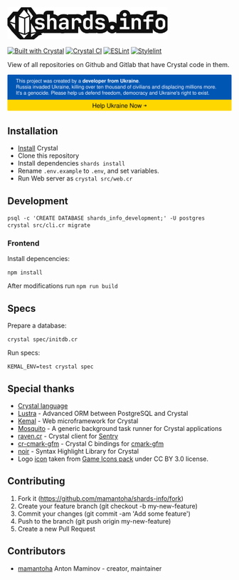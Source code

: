 <img src="https://raw.githubusercontent.com/mamantoha/shards-info/master/public/images/logo-horizontal_dark.png" alt="shards.info" width="360" />

[![Built with Crystal](https://img.shields.io/badge/built%20with-Crystal-000000.svg?logo=appveyor)](https://crystal-lang.org/)
[![Crystal CI](https://github.com/mamantoha/shards-info/actions/workflows/crystal.yml/badge.svg)](https://github.com/mamantoha/shards-info/actions/workflows/crystal.yml)
[![ESLint](https://github.com/mamantoha/shards-info/actions/workflows/eslint.yml/badge.svg)](https://github.com/mamantoha/shards-info/actions/workflows/eslint.yml)
[![Stylelint](https://github.com/mamantoha/shards-info/actions/workflows/stylelint.yml/badge.svg)](https://github.com/mamantoha/shards-info/actions/workflows/stylelint.yml)

View of all repositories on Github and Gitlab that have Crystal code in them.

[![SWUbanner](https://raw.githubusercontent.com/vshymanskyy/StandWithUkraine/main/banner-direct-single.svg)](https://vshymanskyy.github.io/StandWithUkraine)

## Installation

- [Install](https://crystal-lang.org/docs/installation/) Crystal
- Clone this repository
- Install dependencies `shards install`
- Rename `.env.example` to `.env`, and set variables.
- Run Web server as `crystal src/web.cr`

## Development

```console
psql -c 'CREATE DATABASE shards_info_development;' -U postgres
crystal src/cli.cr migrate
```

### Frontend

Install depencencies:

```console
npm install
```

After modifications run `npm run build`

## Specs

Prepare a database:

```console
crystal spec/initdb.cr
```

Run specs:

```console
KEMAL_ENV=test crystal spec
```

## Special thanks

- [Crystal language](https://crystal-lang.org/)
- [Lustra](https://github.com/crystal-garage/lustra) - Advanced ORM between PostgreSQL and Crystal
- [Kemal](https://github.com/kemalcr/kemal) - Web microframework for Crystal
- [Mosquito](https://github.com/robacarp/mosquito) - A generic background task runner for Crystal applications
- [raven.cr](https://github.com/Sija/raven.cr) - Crystal client for [Sentry](https://sentry.io)
- [cr-cmark-gfm](https://github.com/amauryt/cr-cmark-gfm) - Crystal C bindings for [cmark-gfm](https://github.com/github/cmark-gfm)
- [noir](https://github.com/MakeNowJust/noir) - Syntax Highlight Library for Crystal
- Logo [icon](https://game-icons.net/1x1/lorc/floating-crystal.html) taken from [Game Icons pack](https://game-icons.net/) under CC BY 3.0 license.

## Contributing

1. Fork it (<https://github.com/mamantoha/shards-info/fork>)
2. Create your feature branch (git checkout -b my-new-feature)
3. Commit your changes (git commit -am 'Add some feature')
4. Push to the branch (git push origin my-new-feature)
5. Create a new Pull Request

## Contributors

- [mamantoha](https://github.com/mamantoha) Anton Maminov - creator, maintainer
